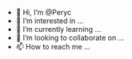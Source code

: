 - 👋 Hi, I’m @Peryc
- 👀 I’m interested in ...
- 🌱 I’m currently learning ...
- 💞️ I’m looking to collaborate on ...
- 📫 How to reach me ...

<!---
Peryc/Peryc is a ✨ special ✨ repository because its `README.md` (this file) appears on your GitHub profile.
You can click the Preview link to take a look at your changes.
--->
